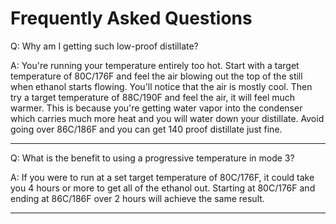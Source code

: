 # Frequently Asked Questions

Q: Why am I getting such low-proof distillate?

A: You're running your temperature entirely too hot. Start with a target temperature of 80C/176F and feel the air blowing out the top of the still when ethanol starts flowing. You'll notice that the air is mostly cool. Then try a target temperature of 88C/190F and feel the air, it will feel much warmer. This is because you're getting water vapor into the condenser which carries much more heat and you will water down your distillate. Avoid going over 86C/186F and you can get 140 proof distillate just fine.

---

Q: What is the benefit to using a progressive temperature in mode 3?

A: If you were to run at a set target temperature of 80C/176F, it could take you 4 hours or more to get all of the ethanol out. Starting at 80C/176F and ending at 86C/186F over 2 hours will achieve the same result. 

---
